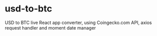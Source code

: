 # usd-to-btc
USD to BTC live React app converter, using Coingecko.com API, axios request handler and moment date manager
